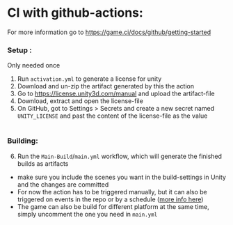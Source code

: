 # CI with github-actions:
For more information go to
https://game.ci/docs/github/getting-started

### Setup :
Only needed once
1. Run `activation.yml` to generate a license for unity
2. Download and un-zip the artifact generated by this the action
3. Go to https://license.unity3d.com/manual and upload the artifact-file
4. Download, extract and open the license-file
5. On GitHub, got to Settings > Secrets and create a new secret
named `UNITY_LICENSE` and past the content of the license-file as the value

#

### Building:
6. Run the `Main-Build`/`main.yml`  workflow, which will generate the finished builds as artifacts

- make sure you include the scenes you want in the build-settings in Unity
and the changes are committed
- For now the action has to be triggered manually,
but it can also be triggered on events in the repo or by a schedule
([more info here](https://docs.github.com/en/actions/learn-github-actions/workflow-syntax-for-github-actions))
- The game can also be build for different platform at the same time,
simply uncomment the one you need in `main.yml`
